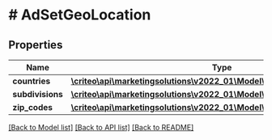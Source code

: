 # # AdSetGeoLocation

## Properties

Name | Type | Description | Notes
------------ | ------------- | ------------- | -------------
**countries** | [**\criteo\api\marketingsolutions\v2022_01\Model\NillableAdSetTargetingRule**](NillableAdSetTargetingRule.md) |  | [optional]
**subdivisions** | [**\criteo\api\marketingsolutions\v2022_01\Model\NillableAdSetTargetingRule**](NillableAdSetTargetingRule.md) |  | [optional]
**zip_codes** | [**\criteo\api\marketingsolutions\v2022_01\Model\NillableAdSetTargetingRule**](NillableAdSetTargetingRule.md) |  | [optional]

[[Back to Model list]](../../README.md#models) [[Back to API list]](../../README.md#endpoints) [[Back to README]](../../README.md)
